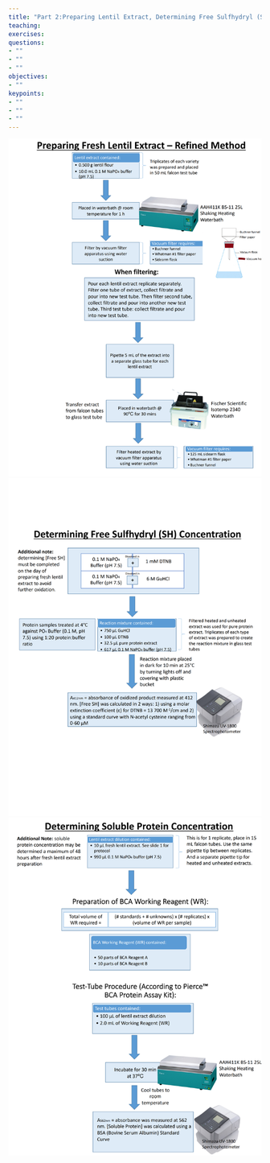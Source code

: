 ```yaml
---
title: "Part 2:Preparing Lentil Extract, Determining Free Sulfhydryl (SH) and Soluble Protein Content "
teaching: 
exercises: 
questions:
- ""
- ""
- ""
objectives:
- ""
keypoints:
- ""
- ""
- ""
---
```


![Screenshot of main code listing](../fig/FreshExtractFreeSHSbleProteinProtocol071522_1.png)
![Screenshot of main code listing](../fig/FreshExtractFreeSHSbleProteinProtocol071522_2.png)
![Screenshot of main code listing](../fig/FreshExtractFreeSHSbleProteinProtocol071522_3.png)
